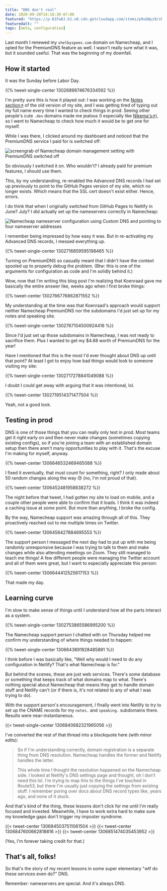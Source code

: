 ```yaml
---
title: "DNS don't real"
date: 2020-09-20T14:18:30-07:00
featured: "https://p-81Fa8J.b1.n0.cdn.getcloudapp.com/items/p9uGWyz9/shelbyspeesdotcomstatus.jpeg"
featuredalt: ""
tags: [meta, configuration]
---
```


Last month I renewed my `shelbyspees.com` domain on Namecheap, and I opted for the PremiumDNS feature as well. I wasn't really sure what it was, but it sounded useful. That was the beginning of my downfall.

<!--more-->

## How it started

It was the Sunday before Labor Day.

{{% tweet-single-center 1302689874676334592 %}}

I'm pretty sure this is how it played out: I was working on the 
<a href="https://old-notes.shelbyspees.com/notes/" target="_blank">Notes section↗️</a> of the old version of my site, and I was getting tired of typing out my full name every time I wanted to check things in prod. Seeing other people's cute `.dev` domains made me jealous (I especially like <a href="https://nikema.dev/" target="_blank">Nikema's↗️</a>), so I went to Namecheap to check how much it would be to get one for myself.

While I was there, I clicked around my dashboard and noticed that the PremiumDNS service I paid for is switched off:

![screengrab of Namecheap domain management setting with PremiumDNS switched off](https://p-81Fa8J.b1.n0.cdn.getcloudapp.com/items/L1uJqbwn/Image%202020-09-20%20at%202.34.14%20PM.png)

So obviously I switched it on. Who wouldn't? I already paid for premium features, I should use them.

This, by my understanding, re-enabled the Advanced DNS records I had set up previously to point to the GitHub Pages version of my site, which no longer exists. Which means that the SSL cert doesn't exist either. Hence, errors.

I do think that when I originally switched from GitHub Pages to Netlify in June? July? I did actually set up the nameservers correctly in Namecheap:

![Namecheap nameserver configuration using Custom DNS and pointing to four nameserver addresses](https://p-81Fa8J.b1.n0.cdn.getcloudapp.com/items/jkuZxpNb/Image%202020-09-20%20at%202.38.24%20PM.png)

I remember being impressed by how easy it was. But in re-activating my Advanced DNS records, I messed everything up.

{{% tweet-single-center 1302716859595198465 %}}

Turning on PremiumDNS so casually meant that I didn't have the context spooled up to properly debug the problem. (Btw: this is one of the arguments for configuration as code and I'm solidly behind it.)

Wow, now that I'm writing this blog post I'm realizing that Koenraad gave me basically the entire answer like, weeks ago when I first broke things:

{{% tweet-center 1302766776862871552 %}}

My understanding at the time was that Koenraad's approach would support neither Namecheap PremiumDNS nor the subdomains I'd just set up for my notes and speaking site.

{{% tweet-single-center 1302767104500924416 %}}

Since I'd just set up those subdomains in Namecheap, I was _not_ ready to sacrifice them. Plus I wanted to get my $4.88 worth of PremiumDNS for the year!

Have I mentioned that this is the most I'd ever thought about DNS up until that point? At least I got to enjoy how bad things would look to someone visiting my site:

{{% tweet-single-center 1302717278841049088 %}}

I doubt I could get away with arguing that it was intentional, lol.

{{% tweet-center 1302719514371477504 %}}

Yeah, not a good look.

## Testing in prod

DNS is one of those things that you can really only test in prod. Most teams get it right early on and then never make changes (sometimes copying existing configs), so if you're joining a team with an established domain setup then there aren't many opportunities to play with it. That's the excuse I'm making for myself, anyway.

{{% tweet-center 1306646532469465088 %}}

I fixed it eventually, that must count for something, right? I only made about 50 random changes along the way 😓 (no, I'm not proud of that).

{{% tweet-center 1306452481958838272 %}}

The night before that tweet, I had gotten my site to load on mobile, and a couple other people were able to confirm that it loads. I think it was indeed a caching issue at _some_ point. But more than anything, I broke the config.

By the way, Namecheap support was amazing through all of this. They proactively reached out to me multiple times on Twitter.

{{% tweet-center 1306456427884695553 %}}

The support person I messaged the next day had to put up with me being randomly unresponsive because I was trying to talk to them and make changes while also attending meetings on Zoom. They still managed to teach me things! A few different people were managing the Twitter account and all of them were great, but I want to especially appreciate this person:

{{% tweet-center 1306644412525617153 %}}

That made my day.

## Learning curve

I'm slow to make sense of things until I understand how all the parts interact as a system.

{{% tweet-single-center 1302753865586995200 %}}

The Namecheap support person I chatted with on Thursday helped me confirm my understanding of where things needed to happen:

{{% tweet-single-center 1306643891928485891 %}}

I think before I was basically like, "Well why would I need to do any configuration in Netlify? That's what Namecheap is for."

But behind the scenes, these are just web services. There's some database or something that keeps track of what domains map to what. There's nothing special about Namecheap that means they get to handle domain stuff and Netlify can't (or if there is, it's not related to any of what I was trying to do).

With the support person's encouragement, I finally went into Netlify to try to set up the CNAME records for my `notes.` and `speaking.` subdomains there. Results were near-instantaneous.

{{< tweet-single-center 1306840682321965056 >}}

I've converted the rest of that thread into a blockquote here (with minor edits):

> So if I'm understanding correctly, domain registration is a separate thing from DNS resolution.
> Namecheap handles the former and Netlify handles the latter.
>
>This whole time I thought the resolution happened on the Namecheap side.
>I looked at Netlify's DNS settings page and thought, oh I don't need this lol.
>I'm trying to map this to the things I've touched in Route53, but there I'm usually just copying the settings from existing stuff.
>I remember poring over docs about DNS record types like, years ago, and none of it stuck.

And that's kind of the thing, these lessons don't click for me until I'm really focused and invested. Meanwhile, I have to work extra hard to make sure my knowledge gaps don't trigger my imposter syndrome.

{{< tweet-center 1306845037511061504 >}}
{{< tweet-center 1306847600662818816 >}}
{{< tweet-center 1306851474035453952 >}}

(Yes, I'm forever taking credit for that.)

## That's all, folks!

So that's the story of my recent lessons in some super elementary "wtf do these services even do?" DNS.

Remember: nameservers are special. And it's always DNS.
